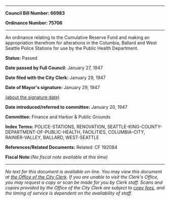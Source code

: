 

********

**Council Bill Number: 66983**
   
**Ordinance Number: 75706**
********

 An ordinance relating to the Cumulative Reserve Fund and making an appropriation therefrom for alterations in the Columbia, Ballard and West Seattle Police Stations for use by the Public Health Department.

**Status:** Passed
   
**Date passed by Full Council:** January 27, 1947
   
**Date filed with the City Clerk:** January 29, 1947
   
**Date of Mayor's signature:** January 29, 1947
   
[(about the signature date)](/~public/approvaldate.htm)
   
   
   
**Date introduced/referred to committee:** January 20, 1947
   
**Committee:** Finance and Harbor & Public Grounds
   
   
**Index Terms:** POLICE-STATIONS, RENOVATION, SEATTLE-KING-COUNTY-DEPARTMENT-OF-PUBLIC-HEALTH, FACILITIES, COLUMBIA-CITY, RAINIER-VALLEY, BALLARD, WEST-SEATTLE

**References/Related Documents:** Related: CF 192084

**Fiscal Note:**_(No fiscal note available at this time)_
********

_No text for this document is available on-line. You may view this document at [the Office of the City Clerk](http://www.seattle.gov/leg/clerk/contactUs.htm). If you are unable to visit the Clerk's Office, you may request a copy or scan be made for you by Clerk staff. Scans and copies provided by the Office of the City Clerk are subject to [copy fees](http://clerk.seattle.gov/~public/clerkfees.htm), and the timing of service is dependent on the availability of staff._

